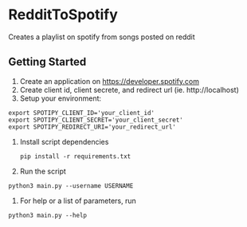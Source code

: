 # RedditToSpotify
Creates a playlist on spotify from songs posted on reddit

## Getting Started
1. Create an application on https://developer.spotify.com 
1. Create client id, client secrete, and redirect url (ie. http://localhost)
1. Setup your environment:

  ```
  export SPOTIPY_CLIENT_ID='your_client_id'
  export SPOTIPY_CLIENT_SECRET='your_client_secret'
  export SPOTIPY_REDIRECT_URI='your_redirect_url'
  ```
1. Install script dependencies

   ```pip install -r requirements.txt```
1. Run the script

  ```python3 main.py --username USERNAME```
  
1. For help or a list of parameters, run
  
  ```python3 main.py --help```
